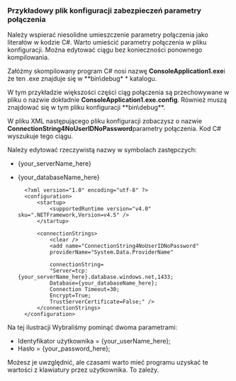 
<!--
includes/sql-database-include-connection-string-40-config.md

Latest Freshness check:  2015-09-04 , GeneMi.

## Connection string
-->


### <a name="example-config-file-for-connection-string-security"></a>Przykładowy plik konfiguracji zabezpieczeń parametry połączenia


Należy wspierać niesolidne umieszczenie parametry połączenia jako literałów w kodzie C#. Warto umieścić parametry połączenia w pliku konfiguracji. Można edytować ciągu bez konieczności ponownego kompilowania.

Załóżmy skompilowany program C# nosi nazwę **ConsoleApplication1.exe**i że ten .exe znajduje się w **bin\debug\* * katalogu.

W tym przykładzie większości części ciąg połączenia są przechowywane w pliku o nazwie dokładnie **ConsoleApplication1.exe.config**. Również muszą znajdować się w tym pliku konfiguracji **bin\debug\**.

W pliku XML następującego pliku konfiguracji zobaczysz o nazwie **ConnectionString4NoUserIDNoPassword**parametry połączenia. Kod C# wyszukuje tego ciągu.

Należy edytować rzeczywistą nazwy w symbolach zastępczych:

- {your_serverName_here}
- {your_databaseName_here}



        <?xml version="1.0" encoding="utf-8" ?>
        <configuration>
            <startup> 
                <supportedRuntime version="v4.0" sku=".NETFramework,Version=v4.5" />
            </startup>
        
            <connectionStrings>
                <clear />
                <add name="ConnectionString4NoUserIDNoPassword"
                providerName="System.Data.ProviderName"
        
                connectionString=
                "Server=tcp:{your_serverName_here}.database.windows.net,1433;
                Database={your_databaseName_here};
                Connection Timeout=30;
                Encrypt=True;
                TrustServerCertificate=False;" />
            </connectionStrings>
        </configuration>



Na tej ilustracji Wybraliśmy pominąć dwoma parametrami:

- Identyfikator użytkownika = {your_userName_here};
- Hasło = {your_password_here};


Możesz je uwzględnić, ale czasami warto mieć programu uzyskać te wartości z klawiatury przez użytkownika. To zależy.



<!--
These three includes/ files are a sequenced set, but you can pick and choose:

includes/sql-database-include-connection-string-20-portalshots.md
includes/sql-database-include-connection-string-30-compare.md
includes/sql-database-include-connection-string-40-config.md
-->
